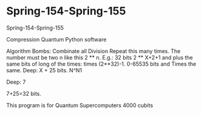 # Spring-154-Spring-155
Spring-154-Spring-155

Compression Quantum Python software

Algorithm Bombs: Combinate all Division Repeat this many times. The number must be two n like this 2 ** n. E.g.: 32 bits 2 ** X+2+1 and plus the same bits of long of the times: times (2**32)-1. 0-65535 bits and Times the same. Deep: X + 25 bits. N^N1

Deep: 7

7+25=32 bits.

This program is for Quantum Supercomputers 
4000 cubits
